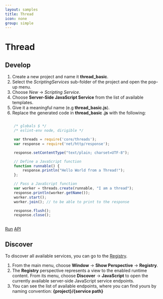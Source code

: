 ```yaml
---
layout: samples
title: Thread
icon: none
group: simple
---
```


Thread
===

Develop
--

1. Create a new project and name it **thread_basic**.
2. Select the *ScriptingServices* sub-folder of the project and open the pop-up menu.
3. Choose *New* -> *Scripting Service*.
4. Choose **Server-Side JavaScript Service** from the list of available templates.
5. Give it a meaningful name (e.g **thread_basic.js**).
6. Replace the generated code in **thread_basic .js** with the following:

```javascript

	/* globals $ */
	/* eslint-env node, dirigible */

	var threads = require('core/threads');
	var response = require('net/http/response');

	response.setContentType("text/plain; charset=UTF-8");

	// Define a JavaScript function
	function runnable() {
		response.println("Hello World from a Thread!");
	};

	// Pass a JavaScript function
	var worker = threads.create(runnable, "I am a thread");
	response.println(worker.getName());
	worker.start();
	worker.join(); // to be able to print to the response

	response.flush();
	response.close();
	
```

<div class="btn-toolbar pull-right">
	<a class="btn btn-warning" href="http://dirigible.eclipse.org/services/ui/anonymous.html?git=https://github.com/dirigiblelabs/sample_threads_thread_basic.git">Run</a>
	<a class="btn btn-info" href="http://www.dirigible.io/api/threads.html">API</a>
</div>

Discover
--
To discover all available services, you can go to the [Registry](../help/registry.html).

1. From the main menu, choose **Window** -> **Show Perspective** -> **Registry**.
2. The **Registry** perspective represents a view to the enabled runtime content. From its menu, choose **Discover** -> **JavaScript** to open the currently available server-side JavaScript service endpoints.
3. You can see the list of available endpoints, where you can find yours by naming convention: **{project}/{service path}**
